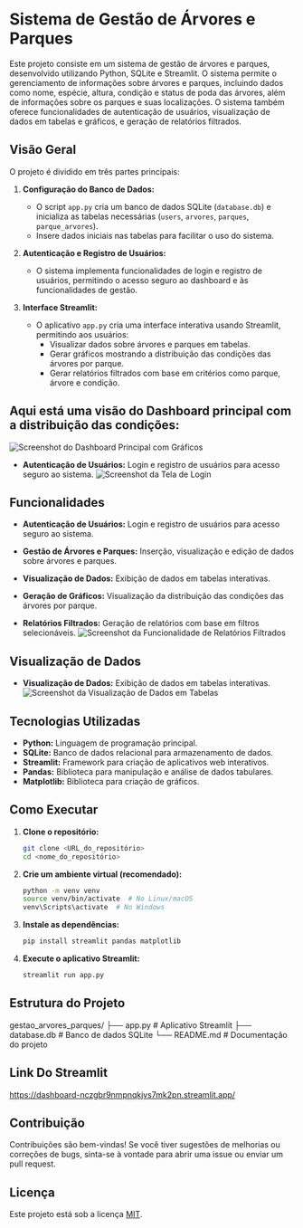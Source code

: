 # Sistema de Gestão de Árvores e Parques

Este projeto consiste em um sistema de gestão de árvores e parques, desenvolvido utilizando Python, SQLite e Streamlit. O sistema permite o gerenciamento de informações sobre árvores e parques, incluindo dados como nome, espécie, altura, condição e status de poda das árvores, além de informações sobre os parques e suas localizações. O sistema também oferece funcionalidades de autenticação de usuários, visualização de dados em tabelas e gráficos, e geração de relatórios filtrados.

## Visão Geral

O projeto é dividido em três partes principais:

1.  **Configuração do Banco de Dados:**
    * O script `app.py` cria um banco de dados SQLite (`database.db`) e inicializa as tabelas necessárias (`users`, `arvores`, `parques`, `parque_arvores`).
    * Insere dados iniciais nas tabelas para facilitar o uso do sistema.

2.  **Autenticação e Registro de Usuários:**
    * O sistema implementa funcionalidades de login e registro de usuários, permitindo o acesso seguro ao dashboard e às funcionalidades de gestão.

3.  **Interface Streamlit:**
    * O aplicativo `app.py` cria uma interface interativa usando Streamlit, permitindo aos usuários:
        * Visualizar dados sobre árvores e parques em tabelas.
        * Gerar gráficos mostrando a distribuição das condições das árvores por parque.
        * Gerar relatórios filtrados com base em critérios como parque, árvore e condição.
          
## Aqui está uma visão do Dashboard principal com a distribuição das condições:

![Screenshot do Dashboard Principal com Gráficos](https://github.com/user-attachments/assets/5348eaa6-6af9-4a6b-b1c7-3a7aaacc8a3d)

* **Autenticação de Usuários:** Login e registro de usuários para acesso seguro ao sistema.
![Screenshot da Tela de Login](https://github.com/user-attachments/assets/7d0115dc-ee82-49e1-874a-51efca46927a)
  
## Funcionalidades

* **Autenticação de Usuários:** Login e registro de usuários para acesso seguro ao sistema.
* **Gestão de Árvores e Parques:** Inserção, visualização e edição de dados sobre árvores e parques.
* **Visualização de Dados:** Exibição de dados em tabelas interativas.
* **Geração de Gráficos:** Visualização da distribuição das condições das árvores por parque.

* **Relatórios Filtrados:** Geração de relatórios com base em filtros selecionáveis.
![Screenshot da Funcionalidade de Relatórios Filtrados](https://github.com/user-attachments/assets/e173d36c-e6bf-49f8-bb69-95018cc259e6)

## Visualização de Dados
* **Visualização de Dados:** Exibição de dados em tabelas interativas.
![Screenshot da Visualização de Dados em Tabelas](https://github.com/user-attachments/assets/496ec204-a946-43c9-a64a-dd2564f0464b)

## Tecnologias Utilizadas

* **Python:** Linguagem de programação principal.
* **SQLite:** Banco de dados relacional para armazenamento de dados.
* **Streamlit:** Framework para criação de aplicativos web interativos.
* **Pandas:** Biblioteca para manipulação e análise de dados tabulares.
* **Matplotlib:** Biblioteca para criação de gráficos.

## Como Executar

1.  **Clone o repositório:**
    ```bash
    git clone <URL_do_repositório>
    cd <nome_do_repositório>
    ```

2.  **Crie um ambiente virtual (recomendado):**
    ```bash
    python -m venv venv
    source venv/bin/activate  # No Linux/macOS
    venv\Scripts\activate  # No Windows
    ```

3.  **Instale as dependências:**
    ```bash
    pip install streamlit pandas matplotlib
    ```

4.  **Execute o aplicativo Streamlit:**
    ```bash
    streamlit run app.py
    ```

## Estrutura do Projeto

gestao_arvores_parques/
├── app.py          # Aplicativo Streamlit
├── database.db      # Banco de dados SQLite
└── README.md      # Documentação do projeto

## Link Do Streamlit
https://dashboard-nczgbr9nmpnqkjvs7mk2pn.streamlit.app/


## Contribuição

Contribuições são bem-vindas! Se você tiver sugestões de melhorias ou correções de bugs, sinta-se à vontade para abrir uma issue ou enviar um pull request.


## Licença

Este projeto está sob a licença [MIT](https://opensource.org/licenses/MIT).
